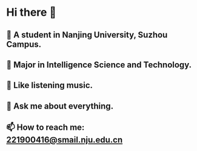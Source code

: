 # Hi there 👋
## 🔭 A student in Nanjing University, Suzhou Campus.
## 🌱 Major in Intelligence Science and Technology.
## 👯 Like listening music.
## 💬 Ask me about everything.
## 📫 How to reach me: 221900416@smail.nju.edu.cn
